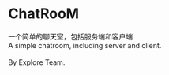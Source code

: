 # ChatRooM
一个简单的聊天室，包括服务端和客户端<br/>
A simple chatroom, including server and client.<br/>
<br/>
By Explore Team.
